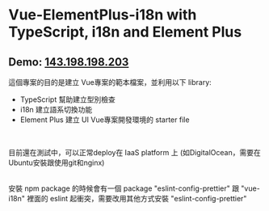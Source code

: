# Vue-ElementPlus-i18n with TypeScript, i18n and Element Plus
## Demo: [143.198.198.203](http://143.198.198.203)

這個專案的目的是建立 Vue專案的範本檔案，並利用以下 library:
  - TypeScript 幫助建立型別檢查
  - i18n 建立語系切換功能
  - Element Plus 建立 UI Vue專案開發環境的 starter file
<br>

目前還在測試中，可以正常deploy在 IaaS platform 上
(如DigitalOcean，需要在Ubuntu安裝跟使用git和nginx)

<br>
安裝 npm package 的時候會有一個 package "eslint-config-prettier" 跟 "vue-i18n" 裡面的 eslint 起衝突，需要改用其他方式安裝 "eslint-config-prettier"
